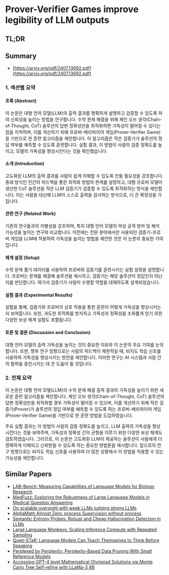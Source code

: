# Prover-Verifier Games improve legibility of LLM outputs
## TL;DR
## Summary
- [https://arxiv.org/pdf/2407.13692.pdf](https://arxiv.org/pdf/2407.13692.pdf)

### 1. 섹션별 요약

#### 초록 (Abstract)
이 논문은 대형 언어 모델(LLM)의 출력 결과를 명확하게 설명하고 검증할 수 있도록 하여 신뢰성을 높이는 방법을 연구합니다. 수학 문제 해결을 위해 체인 오브 생각(Chain-of-Thought, CoT) 솔루션의 답변 정확성만을 최적화하면 가독성이 떨어질 수 있다는 점을 지적하며, 이를 개선하기 위해 프로버-베리파이어 게임(Prover-Verifier Game)을 기반으로 한 훈련 알고리즘을 제안합니다. 이 알고리즘은 작은 검증기가 솔루션의 정답 여부를 예측할 수 있도록 훈련합니다. 실험 결과, 이 방법이 사람의 검증 정확도를 높이고, 모델의 가독성을 향상시킨다는 것을 확인했습니다.

#### 소개 (Introduction)
고도화된 LLM의 출력 결과를 사람이 쉽게 이해할 수 있도록 만들 필요성을 강조합니다. 종래 방식인 인간의 피드백을 통한 최적화 방법의 한계를 설명하고, 대형 프로버 모델이 생산한 CoT 솔루션을 작은 LLM 검증기가 검증할 수 있도록 최적화하는 방식을 제안합니다. 이는 사람을 대신해 LLM이 스스로 출력을 검사하는 방식으로, 더 큰 확장성을 가집니다.

#### 관련 연구 (Related Work)
기존의 연구들과의 차별성을 강조하며, 특히 대형 언어 모델의 악성 공격 방어 및 해석 가능성을 높이는 연구와 비교합니다. 이전에는 전문 분야에서만 사용되던 검증기-프로버 게임을 LLM에 적용하여 가독성을 높이는 방법을 제안한 것은 이 논문의 중요한 기여입니다.

#### 체계 설정 (Setup)
수학 문제 풀기 데이터를 사용하여 프로버와 검증기를 훈련시키는 실험 설정을 설명합니다. 프로버는 문제를 해결해 솔루션을 제시하고, 검증기는 해당 솔루션이 정답인지 아닌지를 판단합니다. 여기서 검증기가 사람이 수행할 역할을 대체하도록 설계되었습니다.

#### 실험 결과 (Experimental Results)
실험을 통해, 검증기와 프로버의 상호 작용을 통한 훈련이 어떻게 가독성을 향상시키는지 보여줍니다. 또한, 과도한 최적화를 방지하고 가독성과 정확성을 조화롭게 얻기 위한 다양한 보상 체계 실험도 포함됩니다.

#### 토론 및 결론 (Discussion and Conclusion)
대형 언어 모델의 출력 가독성을 높이는 것이 중요한 이유와 이 논문의 주요 기여를 논의합니다. 또한, 향후 연구 방향으로는 사람의 피드백이 제한적일 때, 비지도 학습 신호를 사용하여 가독성을 향상시키는 방안을 제안합니다. 이러한 연구는 AI 시스템과 사람 간의 협력을 증진시키는 데 큰 도움이 될 것입니다.

### 2. 전체 요약

이 논문은 대형 언어 모델(LLM)의 수학 문제 해결 출력 결과의 가독성을 높이기 위한 새로운 훈련 알고리즘을 제안합니다. 체인 오브 생각(Chain-of-Thought, CoT) 솔루션의 답변 정확성만을 최적화할 경우 가독성이 떨어질 수 있으며, 이를 개선하기 위해 작은 검증기(Prover)가 솔루션의 정답 여부를 예측할 수 있도록 하는 프로버-베리파이어 게임(Prover-Verifier Game)을 기반으로 한 훈련 방법을 도입하였습니다.

주요 실험 결과는 이 방법이 사람의 검증 정확도를 높이고, LLM 출력의 가독성을 향상시킨다는 것을 보여주며, 가독성과 정확성 간의 균형을 이루기 위한 다양한 보상 체계도 검토하였습니다. 그러므로, 이 논문은 고도화된 LLM이 제공하는 솔루션이 사람에게 더 명확하게 이해되고 신뢰받을 수 있도록 하는 중요한 방법론을 제시합니다. 앞으로의 연구 방향으로는 비지도 학습 신호를 사용하여 더 많은 상황에서 이 방법을 적용할 수 있는 가능성을 제안합니다.

## Similar Papers
- [LAB-Bench: Measuring Capabilities of Language Models for Biology Research](2407.10362.md)
- [MedFuzz: Exploring the Robustness of Large Language Models in Medical Question Answering](2406.06573.md)
- [On scalable oversight with weak LLMs judging strong LLMs](2407.04622.md)
- [AlphaMath Almost Zero: process Supervision without process](2405.03553.md)
- [Semantic Entropy Probes: Robust and Cheap Hallucination Detection in LLMs](2406.15927.md)
- [Large Language Monkeys: Scaling Inference Compute with Repeated Sampling](2407.21787.md)
- [Quiet-STaR: Language Models Can Teach Themselves to Think Before Speaking](2403.09629.md)
- [Perplexed by Perplexity: Perplexity-Based Data Pruning With Small Reference Models](2405.20541.md)
- [Accessing GPT-4 level Mathematical Olympiad Solutions via Monte Carlo Tree Self-refine with LLaMa-3 8B](2406.07394.md)

